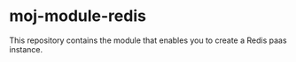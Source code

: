 # moj-module-redis

This repository contains the module that enables you to create a Redis paas instance.